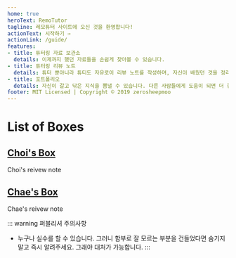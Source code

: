 ```yaml
---
home: true
heroText: RemoTutor
tagline: 레모튜터 사이트에 오신 것을 환영합니다!
actionText: 시작하기 →
actionLink: /guide/
features:
- title: 튜터링 자료 보관소
  details: 이제까지 했던 자료들을 손쉽게 찾아볼 수 있습니다.
- title: 튜터링 리뷰 노트
  details: 튜터 뿐아니라 튜티도 자유로이 리뷰 노트를 작성하며, 자신이 배웠던 것을 정리할 수 있습니다.
- title: 포트폴리오
  details: 자신이 갈고 닦은 지식을 뽐낼 수 있습니다. 다른 사람들에게 도움이 되면 더 좋겠죠?
footer: MIT Licensed | Copyright © 2019 zerosheepmoo
---
```

# List of Boxes
<div class="features">

  <div class="feature">
    <a target="_blank" href="/boxes/choi/"> <h2>Choi's Box</h2> </a>
    <p>Choi's reivew note</p>
  </div>
  <div class="feature">
    <a target="_blank" href="/boxes/chae/"> <h2>Chae's Box</h2> </a>
    <p>Chae's reivew note</p>
  </div>
</div>

::: warning 퍼블리셔 주의사항
  - 누구나 실수를 할 수 있습니다. 그러니 함부로 잘 모르는 부분을 건들었다면 숨기지말고 즉시 알려주세요. 그래야 대처가 가능합니다.
:::